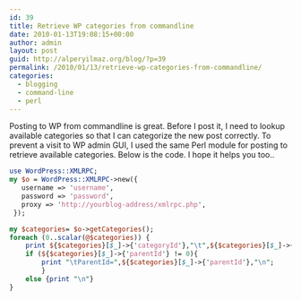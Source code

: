```yaml
---
id: 39
title: Retrieve WP categories from commandline
date: 2010-01-13T19:08:15+00:00
author: admin
layout: post
guid: http://alperyilmaz.org/blog/?p=39
permalink: /2010/01/13/retrieve-wp-categories-from-commandline/
categories:
  - blogging
  - command-line
  - perl
---
```

Posting to WP from commandline is great. Before I post it, I need to lookup available categories so that I can categorize the new post correctly. To prevent a visit to WP admin GUI, I used the same Perl module for posting to retrieve available categories. Below is the code. I hope it helps you too..

```perl
use WordPress::XMLRPC;
my $o = WordPress::XMLRPC->new({
   username => 'username',
   password => 'password',
   proxy => 'http://yourblog-address/xmlrpc.php',
 });

my $categories= $o->getCategories();
foreach (0..scalar(@$categories)) {
	print ${$categories}[$_]->{'categoryId'},"\t",${$categories}[$_]->{'categoryName'};
	if (${$categories}[$_]->{'parentId'} != 0){
		print "\tParentId=",${$categories}[$_]->{'parentId'},"\n";
		}
	else {print "\n"}
}
```